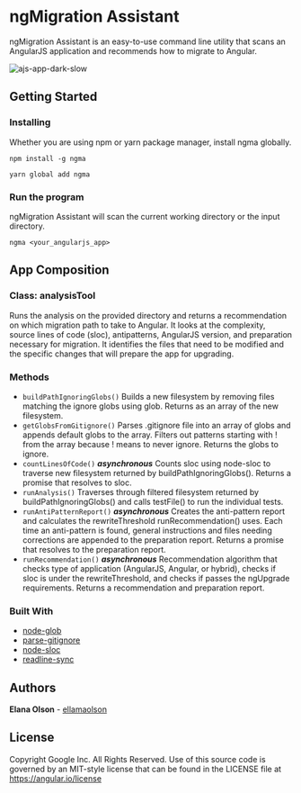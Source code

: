 # ngMigration Assistant

ngMigration Assistant is an easy-to-use command line utility that scans an AngularJS application and recommends how to migrate to Angular. 

![ajs-app-dark-slow](https://user-images.githubusercontent.com/27384475/43745004-7f44ff54-9991-11e8-9c9b-acd0dda042cc.gif)

## Getting Started
### Installing
Whether you are using npm or yarn package manager, install ngma globally.
```
npm install -g ngma
```
```
yarn global add ngma
```

### Run the program

ngMigration Assistant will scan the current working directory or the input directory.
```
ngma <your_angularjs_app>
```

## App Composition

###  Class: analysisTool

Runs the analysis on the provided directory and returns a recommendation on which migration path to take to Angular. It looks at the complexity, source lines of code (sloc), antipatterns, AngularJS version, and preparation necessary for migration. It identifies the files that need to be modified and the specific changes that will prepare the app for upgrading. 

### Methods

* ```buildPathIgnoringGlobs()``` Builds a new filesystem by removing files matching the ignore globs using glob. Returns as an array of the new filesystem.
* ```getGlobsFromGitignore()``` Parses .gitignore file into an array of globs and appends default globs to the array. Filters out patterns starting with ! from the array because ! means to never ignore. Returns the globs to ignore.
* ```countLinesOfCode()``` ***asynchronous*** Counts sloc using node-sloc to traverse new filesystem returned by buildPathIgnoringGlobs(). Returns a promise that resolves to sloc.
* ```runAnalysis()``` Traverses through filtered filesystem returned by buildPathIgnoringGlobs() and calls testFile() to run the individual tests.
* ```runAntiPatternReport()``` ***asynchronous*** Creates the anti-pattern report and calculates the rewriteThreshold runRecommendation() uses. Each time an anti-pattern is found, general instructions and files needing corrections are appended to the preparation report. Returns a promise that resolves to the preparation report. 
* ```runRecommendation()``` ***asynchronous*** Recommendation algorithm that checks type of application (AngularJS, Angular, or hybrid), checks if sloc is under the rewriteThreshold, and checks if passes the ngUpgrade requirements. Returns a recommendation and preparation report. 

### Built With

* [node-glob](https://www.npmjs.com/package/glob)
* [parse-gitignore](https://www.npmjs.com/package/parse-gitignore)
* [node-sloc](https://www.npmjs.com/package/node-sloc)
* [readline-sync](https://www.npmjs.com/package/readline-sync)

## Authors

**Elana Olson** - [ellamaolson](https://github.com/ellamaolson)

## License 

Copyright Google Inc. All Rights Reserved. Use of this source code is governed by an MIT-style license that can be found in the LICENSE file at https://angular.io/license





